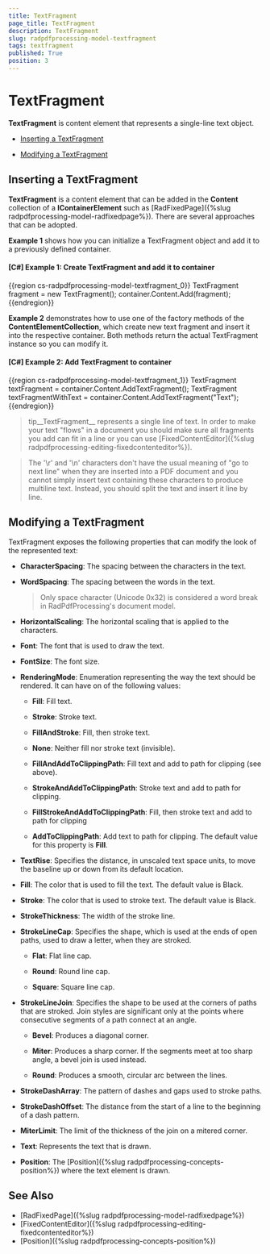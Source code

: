 ```yaml
---
title: TextFragment
page_title: TextFragment
description: TextFragment
slug: radpdfprocessing-model-textfragment
tags: textfragment
published: True
position: 3
---
```


# TextFragment



__TextFragment__ is content element that represents а single-line text object.
      

* [Inserting a TextFragment](#Inserting_a_TextFragment)

* [Modifying a TextFragment](#modifying-a-textfragment)


## Inserting a TextFragment

__TextFragment__ is a content element that can be added in the __Content__ collection of a __IContainerElement__ such as [RadFixedPage]({%slug radpdfprocessing-model-radfixedpage%}). There are several approaches that can be adopted.
        

__Example 1__ shows how you can initialize a TextFragment object and add it to a previously defined container.
        

#### __[C#] Example 1: Create TextFragment and add it to container__

{{region cs-radpdfprocessing-model-textfragment_0}}
	TextFragment fragment = new TextFragment();
	container.Content.Add(fragment);
{{endregion}}



__Example 2__ demonstrates how to use one of the factory methods of the __ContentElementCollection__, which create new text fragment and insert it into the respective container. Both methods return the actual TextFragment instance so you can modify it.
        

#### __[C#] Example 2: Add TextFragment to container__

{{region cs-radpdfprocessing-model-textfragment_1}}
	TextFragment textFragment = container.Content.AddTextFragment();
	TextFragment textFragmentWithText = container.Content.AddTextFragment("Text");
{{endregion}}



>tip__TextFragment__ represents a single line of text. In order to make your text "flows" in a document you should make sure all fragments you add can fit in a line or you can use [FixedContentEditor]({%slug radpdfprocessing-editing-fixedcontenteditor%}).
          
>The '\r' and '\n' characters don't have the usual meaning of "go to next line" when they are inserted into a PDF document and you cannot simply insert text containing these characters to produce multiline text. Instead, you should split the text and insert it line by line. 


## Modifying a TextFragment

TextFragment exposes the following properties that can modify the look of the represented text:
        

* __CharacterSpacing__: The spacing between the characters in the text.
            

* __WordSpacing__: The spacing between the words in the text.
            

	>Only space character (Unicode 0x32) is considered a word break in RadPdfProcessing's document model.
              

* __HorizontalScaling__: The horizontal scaling that is applied to the characters.
            

* __Font__: The font that is used to draw the text.
            

* __FontSize__: The font size.
            

* __RenderingMode__: Enumeration representing the way the text should be rendered. It can have on of the following values:
            

	* __Fill__: Fill text.
	            
	
	* __Stroke__: Stroke text.
	            
	
	* __FillAndStroke__: Fill, then stroke text.
	            
	
	* __None__: Neither fill nor stroke text (invisible).
	            
	
	* __FillAndAddToClippingPath__: Fill text and add to path for clipping (see above).
	            
	
	* __StrokeAndAddToClippingPath__: Stroke text and add to path for clipping.
	           
	
	* __FillStrokeAndAddToClippingPath__: Fill, then stroke text and add to path for clipping
	            
	
	* __AddToClippingPath__: Add text to path for clipping. The default value for this property is __Fill__.
            

* __TextRise__: Specifies the distance, in unscaled text space units, to move the baseline up or down from its default location.
            

* __Fill__: The color that is used to fill the text. The default value is Black.
            

* __Stroke__: The color that is used to stroke text. The default value is Black.
                        

* __StrokeThickness__: The width of the stroke line.
            

* __StrokeLineCap__: Specifies the shape, which is used at the ends of open paths, used to draw a letter, when they are stroked.
            

	* __Flat__: Flat line cap.
	
	* __Round__: Round line cap.

	* __Square__: Square line cap.
                

* __StrokeLineJoin__: Specifies the shape to be used at the corners of paths that are stroked. Join styles are significant only at the points where consecutive segments of a path connect at an angle.
            

	* __Bevel__: Produces a diagonal corner.
	            
	
	* __Miter__: Produces a sharp corner. If the segments meet at too sharp angle, a bevel join is used instead.
	            
	
	* __Round__: Produces a smooth, circular arc between the lines.
                

* __StrokeDashArray__: The pattern of dashes and gaps used to stroke paths.
            

* __StrokeDashOffset__: The distance from the start of a line to the beginning of a dash pattern.
            

* __MiterLimit__: The limit of the thickness of the join on a mitered corner.


* __Text__: Represents the text that is drawn.
            

* __Position__: The [Position]({%slug radpdfprocessing-concepts-position%}) where the text element is drawn.
            

## See Also

 * [RadFixedPage]({%slug radpdfprocessing-model-radfixedpage%})
 * [FixedContentEditor]({%slug radpdfprocessing-editing-fixedcontenteditor%})
 * [Position]({%slug radpdfprocessing-concepts-position%})
